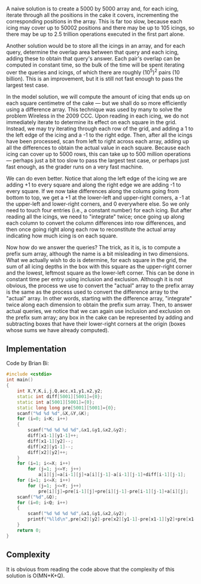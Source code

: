 A naive solution is to create a 5000 by 5000 array and, for each icing, iterate through all the positions in the cake it covers, 
incrementing the corresponding positions in the array. This is far too slow, because each icing may cover up to 50002 positions and 
there may be up to 105 icings, so there may be up to 2.5 trillion operations executed in the first part alone.

Another solution would be to store all the icings in an array, and for each query, determine the overlap area between that query and 
each icing, adding these to obtain that query's answer. Each pair's overlap can be computed in constant time, so the bulk of the time 
will be spent iterating over the queries and icings, of which there are roughly (10<sup>5</sup>)<sup>2</sup> pairs (10 billion). This is an improvement, 
but it is still not fast enough to pass the largest test case.

In the model solution, we will compute the amount of icing that ends up on each square centimetre of the cake — but we shall do so more 
efficiently using a difference array. This technique was used by many to solve the problem Wireless in the 2009 CCC. Upon reading in 
each icing, we do not immediately iterate to determine its effect on each square in the grid. Instead, we may try iterating through 
each row of the grid, and adding a 1 to the left edge of the icing and a -1 to the right edge. Then, after all the icings have been 
processed, scan from left to right across each array, adding up all the differences to obtain the actual value in each square. 
Because each icing can cover up to 5000 rows, this can take up to 500 million operations — perhaps just a bit too slow to pass the 
largest test case, or perhaps just fast enough, as the grader runs on a very fast machine.

We can do even better. Notice that along the left edge of the icing we are adding +1 to every square and along the right edge we are 
adding -1 to every square. If we now take differences along the colums going from bottom to top, we get a +1 at the lower-left and 
upper-right corners, a -1 at the upper-left and lower-right corners, and 0 everywhere else. So we only need to touch four entries 
(i.e., a constant number) for each icing. But after reading all the icings, we need to "integrate" twice; once going up along each 
column to convert the column differences into row differences, and then once going right along each row to reconstitute the actual 
array indicating how much icing is on each square.

Now how do we answer the queries? The trick, as it is, is to compute a prefix sum array, although the name is a bit misleading in two 
dimensions. What we actually wish to do is determine, for each square in the grid, the sum of all icing depths in the box with this 
square as the upper-right corner and the lowest, leftmost square as the lower-left corner. This can be done in constant time per entry 
using inclusion and exclusion. Although it is not obvious, the process we use to convert the "actual" array to the prefix array is the 
same as the process used to convert the difference array to the "actual" array. In other words, starting with the difference array, 
"integrate" twice along each dimension to obtain the prefix sum array. Then, to answer actual queries, we notice that we can again use 
inclusion and exclusion on the prefix sum array; any box in the cake can be represented by adding and subtracting boxes that have their 
lower-right corners at the origin (boxes whose sums we have already computed).

## Implementation
Code by Brian Bi:

```cpp
#include <cstdio>
int main()
{
    int X,Y,K,i,j,Q,acc,x1,y1,x2,y2;
    static int diff[5001][5001]={0};
    static int a[5001][5001]={0};
    static long long pre[5001][5001]={0};
    scanf("%d %d %d",&X,&Y,&K);
    for (i=0; i<K; i++)
    {
        scanf("%d %d %d %d",&x1,&y1,&x2,&y2);
        diff[x1-1][y1-1]++;
        diff[x1-1][y2]--;
        diff[x2][y1-1]--;
        diff[x2][y2]++;
    }
    for (i=1; i<=X; i++)
        for (j=1; j<=Y; j++)
            a[i][j]=a[i-1][j]+a[i][j-1]-a[i-1][j-1]+diff[i-1][j-1];
    for (i=1; i<=X; i++)
        for (j=1; j<=Y; j++)
            pre[i][j]=pre[i-1][j]+pre[i][j-1]-pre[i-1][j-1]+a[i][j];
    scanf("%d",&Q);
    for (i=0; i<Q; i++)
    {
        scanf("%d %d %d %d",&x1,&y1,&x2,&y2);
        printf("%lld\n",pre[x2][y2]-pre[x2][y1-1]-pre[x1-1][y2]+pre[x1-1][y1-1]);
    }
    return 0;
}

```
## Complexity
It is obvious from reading the code above that the complexity of this solution is O(MN+K+Q).

